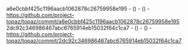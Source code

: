 a6e0cbbf425c1196aacb1062878c26759958e195 -  () -  () - https://github.com/project-topaz/topaz/commit/a6e0cbbf425c1196aacb1062878c26759958e195
2dc92c346986467abc6765914eb15032f64c1ca7 -  () -  () - https://github.com/project-topaz/topaz/commit/2dc92c346986467abc6765914eb15032f64c1ca7
